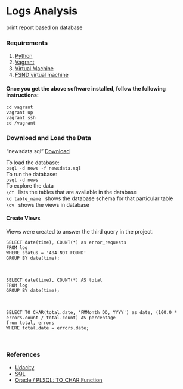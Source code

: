 # Logs Analysis
print report based on database 

### Requirements <br>
1. [Python](https://www.python.org/downloads/)
2. [Vagrant](https://www.vagrantup.com/downloads.html) 
3. [Virtual Machine](https://www.virtualbox.org/wiki/Downloads)
3. [FSND virtual machine](https://github.com/udacity/fullstack-nanodegree-vm)

#### Once you get the above software installed, follow the following instructions:
```
cd vagrant
vagrant up
vagrant ssh
cd /vagrant
```
### Download and Load the Data <br>
“newsdata.sql” [Download](https://d17h27t6h515a5.cloudfront.net/topher/2016/August/57b5f748_newsdata/newsdata.zip)

To load the database: <br>
```psql -d news -f newsdata.sql``` <br>
To run the database:<br>
```psql -d news``` <br>
To explore the data<br>
	```\dt ``` lists the tables that are available in the database<br>
	```\d table_name ``` shows the database schema for that particular table<br>
   ```\dv ``` shows the views in database<br>


#### Create Views <br>
Views were created to answer the third query in the project.<br>


```CREATE VIEW errors AS 
SELECT date(time), COUNT(*) as error_requests 
FROM log 
WHERE status = '404 NOT FOUND' 
GROUP BY date(time);
 ```
<br>

```CREATE VIEW total AS 
SELECT date(time), COUNT(*) AS total 
FROM log 
GROUP BY date(time);
```
<br>

```CREATE VIEW rate AS 
SELECT TO_CHAR(total.date, 'FMMonth DD, YYYY') as date, (100.0 * errors.count / total.count) AS percentage 
from total, errors 
WHERE total.date = errors.date;
```
<br>

### References<br>
* [Udacity](https://classroom.udacity.com/nanodegrees/nd004-connect/parts/4237300b-ed78-4462-a353-a0bd14af33bc/modules/b632715b-7aae-4670-9137-bcd880561475/lessons/bc938915-0f7e-4550-a48f-82241ab649e3/concepts/079be127-2d22-4c62-91a8-aa031e760eb0)
* [SQL](https://www.w3schools.com/sql/default.asp)
* [Oracle / PLSQL: TO_CHAR Function](https://www.techonthenet.com/oracle/functions/to_char.php)